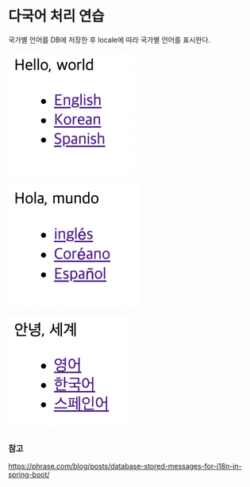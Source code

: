 # 다국어 처리 연습

국가별 언어를 DB에 저장한 후 locale에 따라 국가별 언어를 표시한다.

![eng](image/en.png)

![esp](image/es.png)

![kor](image/ko.png)

### 참고
https://phrase.com/blog/posts/database-stored-messages-for-i18n-in-spring-boot/